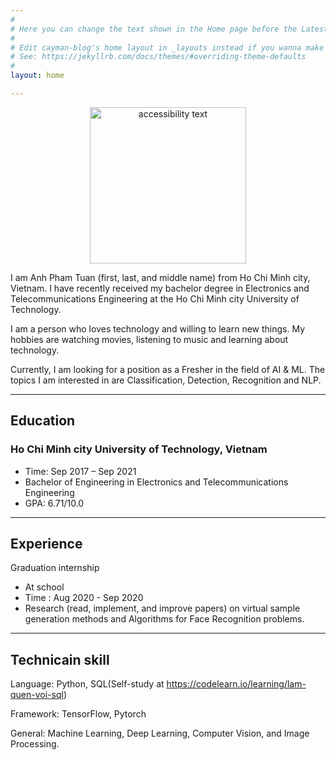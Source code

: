 ```yaml
---
#
# Here you can change the text shown in the Home page before the Latest Posts section.
#
# Edit cayman-blog's home layout in _layouts instead if you wanna make some changes
# See: https://jekyllrb.com/docs/themes/#overriding-theme-defaults
#
layout: home

---
```

<p align="center">
  <img src="https://lh3.googleusercontent.com/9Bhji6muyQEOIiAGIaKCH1PlpsT4PKQc4f1nzzMYWC4-VxVr5XjhZxDQfisTe8VPUx54cWrmvwdEaQ0yq0U5lXyNjNwFT9PVNsjbhZogu8VJhMOeuKUynWJ6ZWjKIllnhNWBcltPBoc--gPi3lu9C7GZ66mnR6espDOKgz6508bPkzt3iH2GaFcSvpBXli0kdmVx6wPuHmSbKhhez6hoiw8uiVShsTuiCRTZ1VSS7-LBco8OyoMt1IfDPMnP6JNF1iNSKAy9FA0yppG4baFPr8f0WIYCIF2DZUcD6T9iPby29WBQTrSAG7_L0Yi_PiHPod_HQfeeKVRf8tUHbqevcn4_RA3tgbwPUi2lZEH0d9BYHInwPj8KpXqc0W-gfxXEZTL1V3kHQY8VhE_k_3X2z9cKMBPU2SwSTeSEtFsvSCBz8-RLmtc3IlrzdefzI1TsxtGMGwlzVflkXDhMMwnw7fooStUAadoXRzMJhkItCMobHCcoLXwBz74NQXKCcxS0a2q5-yHvJHtCdcoXaITZ7hfy0XAXTZKdpt6QMoJf55P5v7NloIBAHQEjqyZOwDjW8AOlxyHcoxmBpj_VCKDEs-z-_ZheIgoWvbJcsdaZv2BU9d1i_cnb-36CrOTQD2yx-YCa8iuOKYH7Tp4Qm1F9_yJtE0C10nLvp31knMSr0nyRGlNwGpRLt845JfksETOzzrcWTjD5ecmt0LACOVrNyabWvs2T2-KT5-M_uMoiJjMc7VWpc1qWWEGRc-St-68DuxK35eBG-qRxxfrsOd5MvCveplPG0eOr7Iw=w791-h667-no?authuser=0" width="250" alt="accessibility text">
</p>

I am Anh Pham Tuan (first, last, and middle name) from Ho Chi Minh city, Vietnam. I have recently received my bachelor degree in Electronics and Telecommunications Engineering at the Ho Chi Minh city University of Technology.

I am a person who loves technology and willing to learn new things. My hobbies are watching movies, listening to music and learning about technology.

Currently, I am looking for a position as a Fresher in the field of AI & ML. The topics I am interested in are Classification, Detection, Recognition and NLP.



------
## Education


### Ho Chi Minh city University of Technology, Vietnam
* Time: Sep 2017 – Sep 2021
* Bachelor of Engineering in Electronics and Telecommunications Engineering
* GPA: 6.71/10.0  



------
## Experience

Graduation internship
  * At school 
  * Time : Aug 2020 - Sep 2020
  * Research (read, implement, and improve papers) on virtual sample generation methods and Algorithms for Face Recognition problems.

  


------
## Technicain skill

Language: Python, SQL(Self-study at https://codelearn.io/learning/lam-quen-voi-sql)

Framework: TensorFlow, Pytorch

General: Machine Learning, Deep Learning, Computer Vision, and Image Processing.





